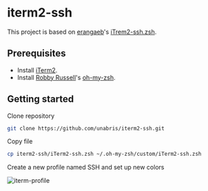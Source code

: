 # iterm2-ssh
This project is based on [erangaeb](https://github.com/erangaeb)'s [iTrem2-ssh.zsh](https://github.com/erangaeb/dev-notes/blob/master/oh-my-zsh/iTrem2-ssh.zsh).

## Prerequisites

* Install [iTerm2](https://www.iterm2.com/).
* Install [Robby Russell](https://github.com/robbyrussell)'s [oh-my-zsh](https://github.com/robbyrussell/oh-my-zsh).

## Getting started

Clone repository
```bash
git clone https://github.com/unabris/iterm2-ssh.git
```

Copy file
```bash
cp iterm2-ssh/iTerm2-ssh.zsh ~/.oh-my-zsh/custom/iTerm2-ssh.zsh
```

Create a new profile named SSH and set up new colors

![iterm-profile](https://cloud.githubusercontent.com/assets/14099193/15497814/d2043cce-219c-11e6-8767-e23adee8a4d7.png)
